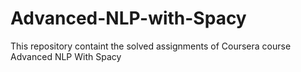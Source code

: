 # Advanced-NLP-with-Spacy
 This repository containt the solved assignments of Coursera course Advanced NLP With Spacy
